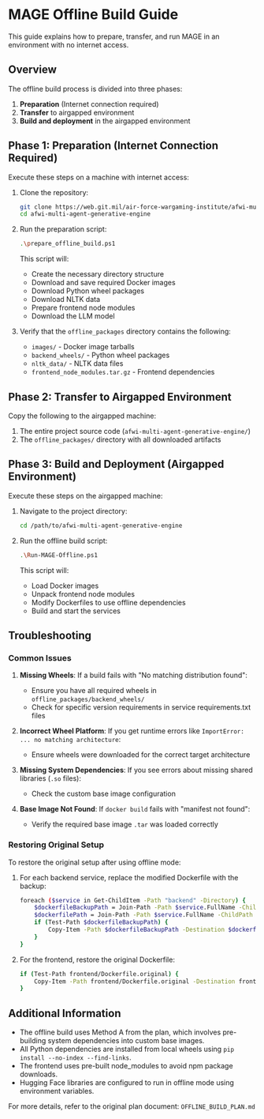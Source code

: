 # MAGE Offline Build Guide

This guide explains how to prepare, transfer, and run MAGE in an environment with no internet access.

## Overview

The offline build process is divided into three phases:
1. **Preparation** (Internet connection required)
2. **Transfer** to airgapped environment
3. **Build and deployment** in the airgapped environment

## Phase 1: Preparation (Internet Connection Required)

Execute these steps on a machine with internet access:

1. Clone the repository:
   ```bash
   git clone https://web.git.mil/air-force-wargaming-institute/afwi-multi-agent-generative-engine.git
   cd afwi-multi-agent-generative-engine
   ```

2. Run the preparation script:
   ```bash
   .\prepare_offline_build.ps1
   ```

   This script will:
   - Create the necessary directory structure
   - Download and save required Docker images
   - Download Python wheel packages
   - Download NLTK data
   - Prepare frontend node modules
   - Download the LLM model

3. Verify that the `offline_packages` directory contains the following:
   - `images/` - Docker image tarballs
   - `backend_wheels/` - Python wheel packages
   - `nltk_data/` - NLTK data files
   - `frontend_node_modules.tar.gz` - Frontend dependencies

## Phase 2: Transfer to Airgapped Environment

Copy the following to the airgapped machine:

1. The entire project source code (`afwi-multi-agent-generative-engine/`)
2. The `offline_packages/` directory with all downloaded artifacts

## Phase 3: Build and Deployment (Airgapped Environment)

Execute these steps on the airgapped machine:

1. Navigate to the project directory:
   ```bash
   cd /path/to/afwi-multi-agent-generative-engine
   ```

2. Run the offline build script:
   ```bash
   .\Run-MAGE-Offline.ps1
   ```

   This script will:
   - Load Docker images
   - Unpack frontend node modules
   - Modify Dockerfiles to use offline dependencies
   - Build and start the services

## Troubleshooting

### Common Issues

1. **Missing Wheels**: If a build fails with "No matching distribution found":
   - Ensure you have all required wheels in `offline_packages/backend_wheels/`
   - Check for specific version requirements in service requirements.txt files

2. **Incorrect Wheel Platform**: If you get runtime errors like `ImportError: ... no matching architecture`:
   - Ensure wheels were downloaded for the correct target architecture

3. **Missing System Dependencies**: If you see errors about missing shared libraries (`.so` files):
   - Check the custom base image configuration

4. **Base Image Not Found**: If `docker build` fails with "manifest not found":
   - Verify the required base image `.tar` was loaded correctly

### Restoring Original Setup

To restore the original setup after using offline mode:
1. For each backend service, replace the modified Dockerfile with the backup:
   ```bash
   foreach ($service in Get-ChildItem -Path "backend" -Directory) {
       $dockerfileBackupPath = Join-Path -Path $service.FullName -ChildPath "Dockerfile.original"
       $dockerfilePath = Join-Path -Path $service.FullName -ChildPath "Dockerfile"
       if (Test-Path $dockerfileBackupPath) {
           Copy-Item -Path $dockerfileBackupPath -Destination $dockerfilePath -Force
       }
   }
   ```

2. For the frontend, restore the original Dockerfile:
   ```bash
   if (Test-Path frontend/Dockerfile.original) {
       Copy-Item -Path frontend/Dockerfile.original -Destination frontend/Dockerfile -Force
   }
   ```

## Additional Information

- The offline build uses Method A from the plan, which involves pre-building system dependencies into custom base images.
- All Python dependencies are installed from local wheels using `pip install --no-index --find-links`.
- The frontend uses pre-built node_modules to avoid npm package downloads.
- Hugging Face libraries are configured to run in offline mode using environment variables.

For more details, refer to the original plan document: `OFFLINE_BUILD_PLAN.md` 